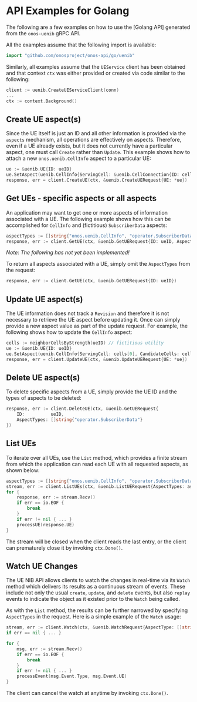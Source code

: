 # API Examples for Golang

The following are a few examples on how to use the [Golang API] generated from the `onos-uenib` gRPC API.

All the examples assume that the following import is available:
```go
import "github.com/onosproject/onos-api/go/uenib"
```

Similarly, all examples assume that the `UEService` client has been obtained and that context `ctx` was
either provided or created via code similar to the following:
```go
client := uenib.CreateUEServiceClient(conn)
...
ctx := context.Background()
```

## Create UE aspect(s)
Since the UE itself is just an ID and all other information is provided via the `aspects` mechanism, all
operations are effectively on aspects. Therefore, even if a UE already exists, but it does not currently have
a particular aspect, one must call `Create` rather than `Update`. This example shows how to attach a new
`onos.uenib.CellInfo` aspect to a particular UE:
```go
ue := &uenib.UE{ID: ueID}
ue.SetAspect(uenib.CellInfo{ServingCell: &uenib.CellConnection{ID: cellID, SignalStrength: 11.0}})
response, err = client.CreateUE(ctx, &uenib.CreateUERequest{UE: *ue})
```

## Get UEs - specific aspects or all aspects
An application may want to get one or more aspects of information associated with a UE. The following
example shows how this can be accomplished for `CellInfo` and (fictitious) `SubscriberData` aspects:
```go
aspectTypes := []string{"onos.uenib.CellInfo", "operator.SubscriberData"}
response, err := client.GetUE(ctx, &uenib.GetUERequest{ID: ueID, AspectTypes: aspectTypes})
```

_Note: The following has not yet been implemented!_

To return all aspects associated with a UE, simply omit the `AspectTypes` from the request:
```go
response, err := client.GetUE(ctx, &uenib.GetUERequest{ID: ueID})
```

## Update UE aspect(s)
The UE information does not track a `Revision` and therefore it is not necessary to retrieve the UE aspect 
before updating it. Once can simply provide a new aspect value as part of the update request. For example,
the following shows how to update the `CellInfo` aspect:
```go
cells := neighborCellsByStrength(ueID) // fictitious utility
ue := &uenib.UE{ID: ueID}
ue.SetAspect(uenib.CellInfo{ServingCell: cells[0], CandidateCells: cells[1:]})
response, err = client.UpdateUE(ctx, &uenib.UpdateUERequest{UE: *ue})
```

## Delete UE aspect(s)
To delete specific aspects from a UE, simply provide the UE ID and the types of aspects to be deleted:
```go
response, err := client.DeleteUE(ctx, &uenib.GetUERequest{
	ID:          ueID, 
	AspectTypes: []string{"operator.SubscriberData"}
})
```


## List UEs
To iterate over all UEs, use the `List` method, which provides a finite stream from which the application
can read each UE with all requested aspects, as shown below:
```go
aspectTypes := []string{"onos.uenib.CellInfo", "operator.SubscriberData"}
stream, err := client.ListUEs(ctx, &uenib.ListUERequest{AspectTypes: aspectTypes})
for {
    response, err := stream.Recv()
    if err == io.EOF {
        break
    }
    if err != nil { ... }
    processUE(response.UE)
}
```
The stream will be closed when the client reads the last entry, or the client can prematurely close it
by invoking `ctx.Done()`.

## Watch UE Changes
The UE NIB API allows clients to watch the changes in real-time via its `Watch` method which delivers its
results as a continuous stream of events. These include not only the usual `create`, `update`, and `delete` events,
but also `replay` events to indicate the object as it existed prior to the `Watch` being called.

As with the `List` method, the results can be further narrowed by specifying `AspectTypes` in the request.
Here is a simple example of the `Watch` usage:

```go
stream, err := client.Watch(ctx, &uenib.WatchRequest{AspectType: []string{"onos.uenib.CellInfo"}})
if err == nil { ... }

for {
    msg, err := stream.Recv()
    if err == io.EOF {
        break
    }
    if err != nil { ... }
    processEvent(msg.Event.Type, msg.Event.UE)
}
```
The client can cancel the watch at anytime by invoking `ctx.Done()`.
